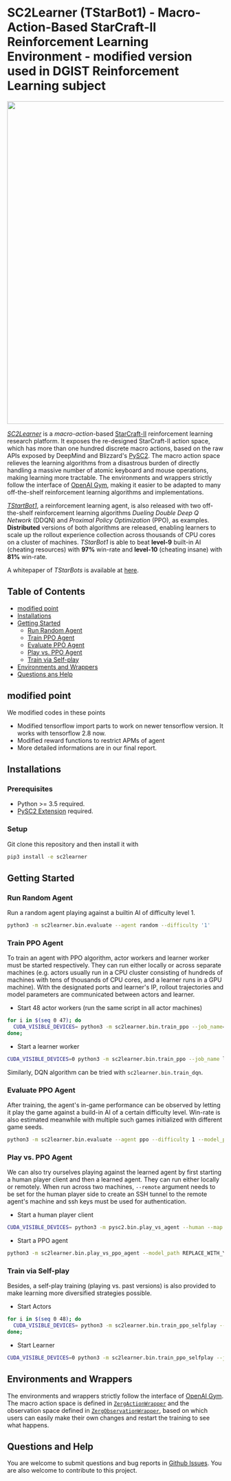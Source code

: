 # SC2Learner (TStarBot1) - Macro-Action-Based StarCraft-II Reinforcement Learning Environment - modified version used in DGIST Reinforcement Learning subject

<p align="center">
<img src="docs/images/overview.png" width=750>
</p>

*[SC2Learner](https://github.com/Tencent/TStarBot1)* is a *macro-action*-based [StarCraft-II](https://en.wikipedia.org/wiki/StarCraft_II:_Wings_of_Liberty) reinforcement learning research platform.
It exposes the re-designed StarCraft-II action space, which has more than one hundred discrete macro actions, based on the raw APIs exposed by DeepMind and Blizzard's [PySC2](https://github.com/deepmind/pysc2).
The macro action space relieves the learning algorithms from a disastrous burden of directly handling a massive number of atomic keyboard and mouse operations, making learning more tractable.
The environments and wrappers strictly follow the interface of [OpenAI Gym](https://github.com/openai/gym), making it easier to be adapted to many off-the-shelf reinforcement learning algorithms and implementations.

[*TStartBot1*](https://arxiv.org/pdf/1809.07193.pdf), a reinforcement learning agent, is also released with two off-the-shelf reinforcement learning algorithms *Dueling Double Deep Q Network* (DDQN) and *Proximal Policy Optimization* (PPO), as examples.
**Distributed** versions of both algorithms are released, enabling learners to scale up the rollout experience collection across thousands of CPU cores on a cluster of machines.
*TStarBot1* is able to beat **level-9** built-in AI (cheating resources) with **97%** win-rate and **level-10** (cheating insane) with **81%** win-rate.

A whitepaper of *TStarBots* is available at [here](https://arxiv.org/pdf/1809.07193.pdf).

## Table of Contents
- [modified point](#modified-point)
- [Installations](#installations)
- [Getting Started](#getting-started)
 	- [Run Random Agent](#run-random-agent)
	- [Train PPO Agent](#train-ppo-agent)
	- [Evaluate PPO Agent](#evaluate-ppo-agent)
	- [Play vs. PPO Agent](#play-vs.-ppo-agent)
	- [Train via Self-play](#train-via-self-play)
- [Environments and Wrappers](environments-and-wrappers)
- [Questions ans Help](questions-and-help)

## modified point

We modified codes in these points

- Modified tensorflow import parts to work on newer tensorflow version. It works with tensorflow 2.8 now.
- Modified reward functions to restrict APMs of agent
- More detailed informations are in our final report.

## Installations

### Prerequisites
- Python >= 3.5 required.
- [PySC2 Extension](https://github.com/Tencent/PySC2TencentExtension) required.

### Setup
Git clone this repository and then install it with
```bash
pip3 install -e sc2learner
```

## Getting Started

### Run Random Agent
Run a random agent playing against a builtin AI of difficulty level 1.
```bash
python3 -m sc2learner.bin.evaluate --agent random --difficulty '1'
```

### Train PPO Agent

To train an agent with PPO algorithm, actor workers and learner worker must be started respectively.
They can run either locally or across separate machines (e.g. actors usually run in a CPU cluster consisting of hundreds of machines with tens of thousands of CPU cores, and a learner runs in a GPU machine).
With the designated ports and learner's IP, rollout trajectories and model parameters are communicated between actors and learner. 
- Start 48 actor workers (run the same script in all actor machines) 
```bash
for i in $(seq 0 47); do
  CUDA_VISIBLE_DEVICES= python3 -m sc2learner.bin.train_ppo --job_name=actor --learner_ip localhost &
done;
```

- Start a learner worker
```bash
CUDA_VISIBLE_DEVICES=0 python3 -m sc2learner.bin.train_ppo --job_name learner
```

Similarly, DQN algorithm can be tried with `sc2learner.bin.train_dqn`.

### Evaluate PPO Agent
After training, the agent's in-game performance can be observed by letting it play the game against a build-in AI of a certain difficulty level.
Win-rate is also estimated meanwhile with multiple such games initialized with different game seeds.
```bash
python3 -m sc2learner.bin.evaluate --agent ppo --difficulty 1 --model_path REPLACE_WITH_YOUR_OWN_MODLE_PATH
```
###

### Play vs. PPO Agent
We can also try ourselves playing against the learned agent by first starting a human player client and then a learned agent.
They can run either locally or remotely.
When run across two machines, `--remote` argument needs to be set for the human player side to create an SSH tunnel to the remote agent's machine and ssh keys must be used for authentication. 

- Start a human player client
```bash
CUDA_VISIBLE_DEVICES= python3 -m pysc2.bin.play_vs_agent --human --map AbyssalReef --user_race zerg
```

- Start a PPO agent
```bash
python3 -m sc2learner.bin.play_vs_ppo_agent --model_path REPLACE_WITH_YOUR_OWN_MODLE_PATH
```

### Train via Self-play

Besides, a self-play training (playing vs. past versions) is also provided to make learning more diversified strategies possible.

- Start Actors
```bash
for i in $(seq 0 48); do
  CUDA_VISIBLE_DEVICES= python3 -m sc2learner.bin.train_ppo_selfplay --job_name=actor --learner_ip localhost &
done;
```

- Start Learner
```bash
CUDA_VISIBLE_DEVICES=0 python3 -m sc2learner.bin.train_ppo_selfplay --job_name learner
```

## Environments and Wrappers

The environments and wrappers strictly follow the interface of [OpenAI Gym](https://github.com/openai/gym).
The macro action space is defined in [`ZergActionWrapper`](https://github.com/Tencent/TStarBot1/blob/dev-open/sc2learner/envs/actions/zerg_action_wrappers.py#L26) and the observation space defined in [`ZergObservationWrapper`](https://github.com/Tencent/TStarBot1/blob/dev-open/sc2learner/envs/observations/zerg_observation_wrappers.py#L24), based on which users can easily make their own changes and restart the training to see what happens.

## Questions and Help
You are welcome to submit questions and bug reports in [Github Issues](https://github.com/Tencent/TStarBot1/issues).
You are also welcome to contribute to this project.
